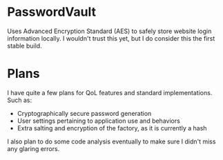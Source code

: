 # PasswordVault
Uses Advanced Encryption Standard (AES) to safely store website login information locally. I wouldn't trust this yet, but I do consider this the first stable build.

# Plans
I have quite a few plans for QoL features and standard implementations. 
Such as:
   - Cryptographically secure password generation
   - User settings pertaining to application use and behaviors
   - Extra salting and encryption of the factory, as it is currently a hash

I also plan to do some code analysis eventually to make sure I didn't miss any glaring errors.
